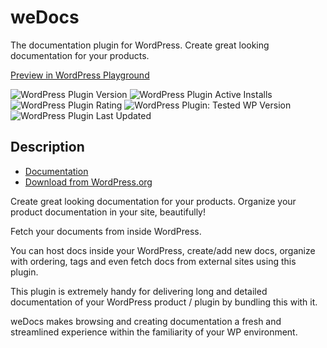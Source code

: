 # weDocs #

The documentation plugin for WordPress. Create great looking documentation for your products.

[Preview in WordPress Playground](https://playground.wordpress.net/?plugin=wedocs&blueprint-url=https%3A%2F%2Fwordpress.org%2Fplugins%2Fwp-json%2Fplugins%2Fv1%2Fplugin%2Fwedocs%2Fblueprint.json%3Frev%3D3372138%26lang%3Den_US)

![WordPress Plugin Version](https://img.shields.io/badge/PLUGIN_VERSION-V2.1.7-blue) ![WordPress Plugin Active Installs](https://img.shields.io/badge/ACTIVE_INSTALLS-6K-green) ![WordPress Plugin Rating](https://img.shields.io/badge/RATING-4.8/5_(61)-green) ![WordPress Plugin: Tested WP Version](https://img.shields.io/badge/WORDPRESS-V6.5_TESTED-orange) ![WordPress Plugin Last Updated](https://img.shields.io/badge/LAST_UPDATED-Aug_2024-orange)

## Description ##

* [Documentation](https://github.com/tareq1988/wedocs-plugin/wiki)
* [Download from WordPress.org](https://wordpress.org/plugins/wedocs)

Create great looking documentation for your products. Organize your product documentation in your site, beautifully!

Fetch your documents from inside WordPress.

You can host docs inside your WordPress, create/add new docs, organize with ordering, tags and even fetch docs from external sites using this plugin.

This plugin is extremely handy for delivering long and detailed documentation of your WordPress product / plugin by bundling this with it.

weDocs makes browsing and creating documentation a fresh and streamlined experience within the familiarity of your WP environment.
